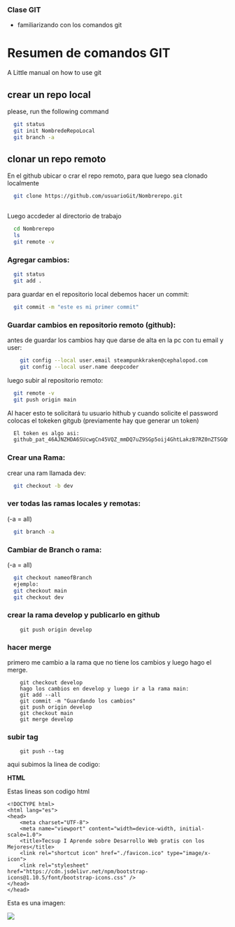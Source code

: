 ### Clase GIT

- familiarizando con los comandos git

# Resumen de comandos GIT

A Little manual on how to use git

## crear un repo local

please, run the following command

```bash
  git status
  git init NombredeRepoLocal
  git branch -a
```
## clonar un repo remoto

En el github ubicar o crar el repo remoto, para que luego sea clonado localmente

```bash
  git clone https://github.com/usuarioGit/Nombrerepo.git
  
```
Luego accdeder al directorio de trabajo

```bash
  cd Nombrerepo
  ls
  git remote -v  
```

### Agregar cambios:
```bash
  git status
  git add . 
```

para guardar en el repositorio local debemos hacer un commit:

```bash
  git commit -m "este es mi primer commit" 
```

### Guardar cambios en repositorio remoto (github):
antes de guardar los cambios hay que darse de alta en la pc con tu email y user:

```bash
	git config --local user.email steampunkkraken@cephalopod.com
	git config --local user.name deepcoder
```
luego subir al repositorio remoto:

```bash
  git remote -v
  git push origin main 
```
Al hacer esto te solicitará tu usuario hithub y cuando solicite el password colocas el tokeken gitgub (previamente hay que generar un token)

```bash
  El token es algo asi:
  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
```

### Crear una Rama:
crear una ram llamada dev:
```bash
  git checkout -b dev
```

### ver todas las ramas locales y remotas:
(-a = all)
```bash
  git branch -a
```
### Cambiar de Branch o rama:
(-a = all)
```bash
  git checkout nameofBranch
  ejemplo:
  git checkout main
  git checkout dev
```
### crear la rama develop y publicarlo en github
```
	git push origin develop
```

### hacer merge
primero me cambio a la rama que no tiene los cambios
y luego hago el merge.

```
	git checkout develop
	hago los cambios en develop y luego ir a la rama main:
	git add --all
	git commit -m "Guardando los cambios"
	git push origin develop
	git checkout main
	git merge develop
```

### subir tag

```
	git push --tag
```


aqui subimos la linea de codigo:

**HTML**

Estas lineas son codigo html

```
<!DOCTYPE html>
<html lang="es">
<head>
    <meta charset="UTF-8">
    <meta name="viewport" content="width=device-width, initial-scale=1.0">
    <title>Tecsup I Aprende sobre Desarrollo Web gratis con los Mejores</title>
    <link rel="shortcut icon" href="./favicon.ico" type="image/x-icon">
    <link rel="stylesheet" href="https://cdn.jsdelivr.net/npm/bootstrap-icons@1.10.5/font/bootstrap-icons.css" />
</head>
</head>

```
Esta es una imagen:

![](https://th.bing.com/th/id/OIP.o-wNqCyhGc3XpFMfCCFpigHaEK?pid=ImgDet&rs=1)